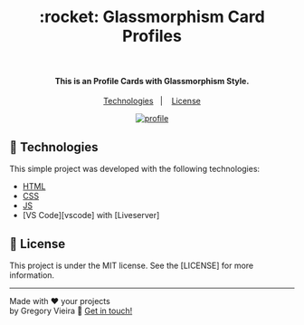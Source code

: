 <h1 align="center">
  <br>
   :rocket: Glassmorphism Card Profiles
  <br>  <br>
  </h1>

<p align="center">
 
</p>

<h4 align="center">
This is an Profile Cards with Glassmorphism Style.
</h4>

<p align="center">
  <a href="#rocket-technologies">Technologies</a>&nbsp;&nbsp;&nbsp;|&nbsp;&nbsp;&nbsp;
  <a href="#memo-license">License</a>
</p>
<p align="center">
<a href="https://ibb.co/XzXCXGB"><img src="https://i.ibb.co/K96r68Z/profile.png" alt="profile" border="0"></a>
</p>

## :rocket: Technologies

This simple project was developed with the following technologies:

- [HTML](https://www.w3schools.com/html/)
- [CSS](https://www.w3schools.com/css/)
- [JS](https://developer.mozilla.org/pt-BR/docs/Web/JavaScript/)
- [VS Code][vscode] with [Liveserver]

## :memo: License

This project is under the MIT license. See the [LICENSE] for more information.

---

Made with ♥ your projects<br>
by Gregory Vieira :wave: [Get in touch!](https://www.linkedin.com/in/gregory-vieira-090a72219/)
